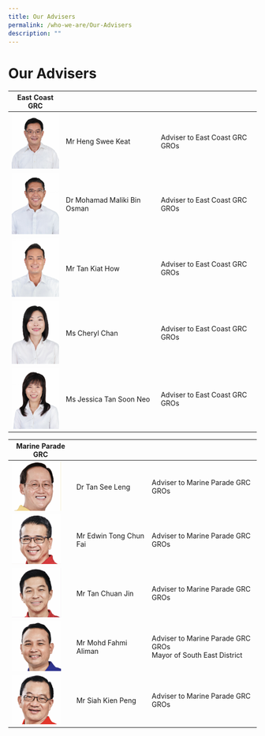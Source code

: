 ```yaml
---
title: Our Advisers
permalink: /who-we-are/Our-Advisers
description: ""
---
```

Our Advisers
==============

| East Coast GRC |  |   |
| --------- | -------- | ---------|
<img src= "/images/Who%20We%20Are/Advisers/Heng%20Swee%20Keat.jpg" style="width: 100px; " >|  Mr Heng Swee Keat|    Adviser to East Coast GRC GROs   |
<img src= "/images/Who%20We%20Are/Advisers/Mohamad.jpg" style="width: 100px; " >| Dr Mohamad Maliki Bin Osman   |  Adviser to East Coast GRC GROs  | 
<img src= "/images/Who%20We%20Are/Advisers/Tan%20Kiat%20How.jpg" style="width: 100px; " >| Mr Tan Kiat How| Adviser to East Coast GRC GROs|
<img src= "/images/Who%20We%20Are/Advisers/Cheryl%20Chan.jpg" style="width: 100px;" >| Ms Cheryl Chan| Adviser to East Coast GRC GROs|
<img src= "/images/Who%20We%20Are/Advisers/Jessica%20Tan.jpg" style="width: 100px;" >| Ms Jessica Tan Soon Neo| Adviser to East Coast GRC GROs|



| Marine Parade GRC | | |
| -------- | -------- | -------- |
<img src= "/images/Who%20We%20Are/Advisers/Tan%20See%20Leng.jpg" style="width: 100px;" >| Dr Tan See Leng|  Adviser to Marine Parade GRC GROs   |
<img src= "/images/Who%20We%20Are/Advisers/Edwin%20Tong.jpg" style="width: 100px;" >| Mr Edwin Tong Chun Fai   |  Adviser to Marine Parade GRC GROs  | 
<img src= "/images/Who%20We%20Are/Advisers/Tan%20Chuan%20Jin.jpg" style="width: 100px;" >| Mr Tan Chuan Jin | Adviser to Marine Parade GRC GROs|
<img src= "/images/Who%20We%20Are/Advisers/Mohd%20Fahmi.jpg" style="width: 100px;" >| Mr Mohd Fahmi Aliman| Adviser to Marine Parade GRC GROs </br> Mayor of South East District
<img src= "/images/Who%20We%20Are/Advisers/Siah%20Kien%20Peng.jpg" style="width: 100px;" >| Mr Siah Kien Peng| Adviser to Marine Parade GRC GROs